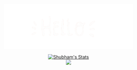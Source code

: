<p align="center"><img width="80%" alt="Greetings!" src="./images/hello.gif" /></p>

<p align="center">
  <a href="https://github.com/stormtorm">
    <img src="https://github-readme-stats.vercel.app/api?username=stormtorm&title_color=FAAFBA&text_color=777&count_private=true&show_icons=true&icon_color=E75480&border_radius=20px&border_color=FAAFBA&" alt="Shubham's Stats" >
    <br>
    <img src="https://discord.c99.nl/widget/theme-3/838382678629154877.png" \>  
  </a>
</p>

<!--
**STORMTORM/STORMTORM** is a ✨ _special_ ✨ repository because its `README.md` (this file) appears on your GitHub profile.

Here are some ideas to get you started:

- 🔭 I’m currently working on ...
- 🌱 I’m currently learning ...
- 👯 I’m looking to collaborate on ...
- 🤔 I’m looking for help with ...
- 💬 Ask me about ...
- 📫 How to reach me: ...
- 😄 Pronouns: ...
- ⚡ Fun fact: ...
-->
